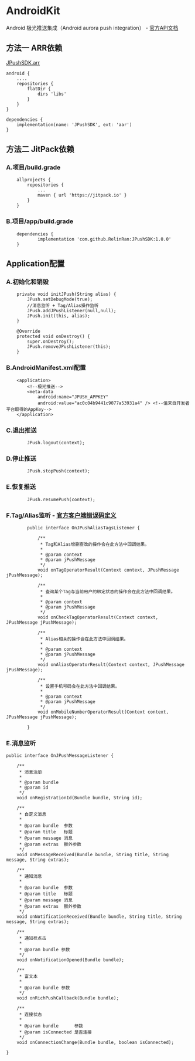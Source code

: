 # AndroidKit
Android 极光推送集成（Android aurora push integration） -  [官方API文档](https://docs.jiguang.cn/jpush/client/Android/android_sdk/)
## 方法一  ARR依赖
[JPushSDK.arr](https://github.com/RelinRan/JPushSDK/blob/master/JPushSDK.aar)
```
android {
    ....
    repositories {
        flatDir {
            dirs 'libs'
        }
    }
}

dependencies {
    implementation(name: 'JPushSDK', ext: 'aar')
}

```

## 方法二   JitPack依赖
### A.项目/build.grade
```
	allprojects {
		repositories {
			...
			maven { url 'https://jitpack.io' }
		}
	}
```
### B.项目/app/build.grade
```
	dependencies {
	        implementation 'com.github.RelinRan:JPushSDK:1.0.0'
	}
```
## Application配置


### A.初始化和销毁
```
    private void initJPush(String alias) {
        JPush.setDebugMode(true);
        //消息监听 + Tag/Alias操作监听
        JPush.addJPushListener(null,null);
        JPush.init(this, alias);
    }

    @Override
    protected void onDestroy() {
        super.onDestroy();
        JPush.removeJPushListener(this);
    }

```
### B.AndroidManifest.xml配置
```
    <application>
        <!--极光推送-->
        <meta-data
            android:name="JPUSH_APPKEY"
            android:value="ac0c04b9441c9077a53931a4" /> <!--值来自开发者平台取得的AppKey-->
    </application>
```
### C.退出推送
```
        JPush.logout(context);
```
### D.停止推送
```
        JPush.stopPush(context);
```
### E.恢复推送
```
        JPush.resumePush(context);
```
### F.Tag/Alias监听 - [官方客户端错误码定义](https://docs.jiguang.cn/jpush/client/Android/android_api/#_248)
```
        public interface OnJPushAliasTagsListener {

            /**
             * Tag和Alias增删查改的操作会在此方法中回调结果。
             *
             * @param context
             * @param jPushMessage
             */
            void onTagOperatorResult(Context context, JPushMessage jPushMessage);

            /**
             * 查询某个Tag与当前用户的绑定状态的操作会在此方法中回调结果。
             *
             * @param context
             * @param jPushMessage
             */
            void onCheckTagOperatorResult(Context context, JPushMessage jPushMessage);

            /**
             * Alias相关的操作会在此方法中回调结果。
             *
             * @param context
             * @param jPushMessage
             */
            void onAliasOperatorResult(Context context, JPushMessage jPushMessage);

            /**
             * 设置手机号码会在此方法中回调结果。
             *
             * @param context
             * @param jPushMessage
             */
            void onMobileNumberOperatorResult(Context context, JPushMessage jPushMessage);

        }
```
### E.消息监听
```
public interface OnJPushMessageListener {

    /**
     * 消息注册
     *
     * @param bundle
     * @param id
     */
    void onRegistrationId(Bundle bundle, String id);

    /**
     * 自定义消息
     *
     * @param bundle  参数
     * @param title   标题
     * @param message 消息
     * @param extras  额外参数
     */
    void onMessageReceived(Bundle bundle, String title, String message, String extras);

    /**
     * 通知消息
     *
     * @param bundle  参数
     * @param title   标题
     * @param message 消息
     * @param extras  额外参数
     */
    void onNotificationReceived(Bundle bundle, String title, String message, String extras);

    /**
     * 通知栏点击
     *
     * @param bundle 参数
     */
    void onNotificationOpened(Bundle bundle);

    /**
     * 富文本
     *
     * @param bundle 参数
     */
    void onRichPushCallback(Bundle bundle);

    /**
     * 连接状态
     *
     * @param bundle      参数
     * @param isConnected 是否连接
     */
    void onConnectionChange(Bundle bundle, boolean isConnected);

}
```